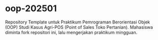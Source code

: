 # oop-202501
Repository Template untuk Praktikum Pemrograman Berorientasi Objek (OOP)  Studi Kasus Agri-POS (Point of Sales Toko Pertanian). Mahasiswa diminta fork repositori ini, lalu mengerjakan praktikum mingguan.
